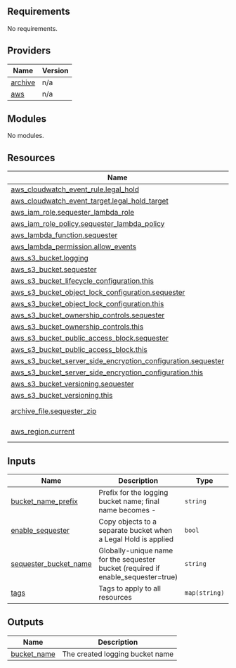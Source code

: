## Requirements

No requirements.

## Providers

| Name | Version |
|------|---------|
| <a name="provider_archive"></a> [archive](#provider\_archive) | n/a |
| <a name="provider_aws"></a> [aws](#provider\_aws) | n/a |

## Modules

No modules.

## Resources

| Name | Type |
|------|------|
| [aws_cloudwatch_event_rule.legal_hold](https://registry.terraform.io/providers/hashicorp/aws/latest/docs/resources/cloudwatch_event_rule) | resource |
| [aws_cloudwatch_event_target.legal_hold_target](https://registry.terraform.io/providers/hashicorp/aws/latest/docs/resources/cloudwatch_event_target) | resource |
| [aws_iam_role.sequester_lambda_role](https://registry.terraform.io/providers/hashicorp/aws/latest/docs/resources/iam_role) | resource |
| [aws_iam_role_policy.sequester_lambda_policy](https://registry.terraform.io/providers/hashicorp/aws/latest/docs/resources/iam_role_policy) | resource |
| [aws_lambda_function.sequester](https://registry.terraform.io/providers/hashicorp/aws/latest/docs/resources/lambda_function) | resource |
| [aws_lambda_permission.allow_events](https://registry.terraform.io/providers/hashicorp/aws/latest/docs/resources/lambda_permission) | resource |
| [aws_s3_bucket.logging](https://registry.terraform.io/providers/hashicorp/aws/latest/docs/resources/s3_bucket) | resource |
| [aws_s3_bucket.sequester](https://registry.terraform.io/providers/hashicorp/aws/latest/docs/resources/s3_bucket) | resource |
| [aws_s3_bucket_lifecycle_configuration.this](https://registry.terraform.io/providers/hashicorp/aws/latest/docs/resources/s3_bucket_lifecycle_configuration) | resource |
| [aws_s3_bucket_object_lock_configuration.sequester](https://registry.terraform.io/providers/hashicorp/aws/latest/docs/resources/s3_bucket_object_lock_configuration) | resource |
| [aws_s3_bucket_object_lock_configuration.this](https://registry.terraform.io/providers/hashicorp/aws/latest/docs/resources/s3_bucket_object_lock_configuration) | resource |
| [aws_s3_bucket_ownership_controls.sequester](https://registry.terraform.io/providers/hashicorp/aws/latest/docs/resources/s3_bucket_ownership_controls) | resource |
| [aws_s3_bucket_ownership_controls.this](https://registry.terraform.io/providers/hashicorp/aws/latest/docs/resources/s3_bucket_ownership_controls) | resource |
| [aws_s3_bucket_public_access_block.sequester](https://registry.terraform.io/providers/hashicorp/aws/latest/docs/resources/s3_bucket_public_access_block) | resource |
| [aws_s3_bucket_public_access_block.this](https://registry.terraform.io/providers/hashicorp/aws/latest/docs/resources/s3_bucket_public_access_block) | resource |
| [aws_s3_bucket_server_side_encryption_configuration.sequester](https://registry.terraform.io/providers/hashicorp/aws/latest/docs/resources/s3_bucket_server_side_encryption_configuration) | resource |
| [aws_s3_bucket_server_side_encryption_configuration.this](https://registry.terraform.io/providers/hashicorp/aws/latest/docs/resources/s3_bucket_server_side_encryption_configuration) | resource |
| [aws_s3_bucket_versioning.sequester](https://registry.terraform.io/providers/hashicorp/aws/latest/docs/resources/s3_bucket_versioning) | resource |
| [aws_s3_bucket_versioning.this](https://registry.terraform.io/providers/hashicorp/aws/latest/docs/resources/s3_bucket_versioning) | resource |
| [archive_file.sequester_zip](https://registry.terraform.io/providers/hashicorp/archive/latest/docs/data-sources/file) | data source |
| [aws_region.current](https://registry.terraform.io/providers/hashicorp/aws/latest/docs/data-sources/region) | data source |

## Inputs

| Name | Description | Type | Default | Required |
|------|-------------|------|---------|:--------:|
| <a name="input_bucket_name_prefix"></a> [bucket\_name\_prefix](#input\_bucket\_name\_prefix) | Prefix for the logging bucket name; final name becomes <prefix>-<region> | `string` | n/a | yes |
| <a name="input_enable_sequester"></a> [enable\_sequester](#input\_enable\_sequester) | Copy objects to a separate bucket when a Legal Hold is applied | `bool` | n/a | yes |
| <a name="input_sequester_bucket_name"></a> [sequester\_bucket\_name](#input\_sequester\_bucket\_name) | Globally-unique name for the sequester bucket (required if enable\_sequester=true) | `string` | n/a | yes |
| <a name="input_tags"></a> [tags](#input\_tags) | Tags to apply to all resources | `map(string)` | `{}` | no |

## Outputs

| Name | Description |
|------|-------------|
| <a name="output_bucket_name"></a> [bucket\_name](#output\_bucket\_name) | The created logging bucket name |
